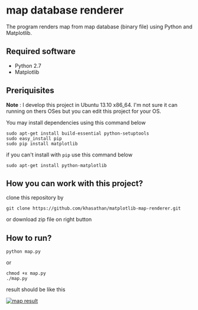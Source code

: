 # map database renderer

The program renders map from map database (binary file) using Python and Matplotlib.


## Required software
- Python 2.7
- Matplotlib

## Preriquisites
**Note** : I develop this project in Ubuntu 13.10 x86_64. I'm not sure it can running on thers OSes but you can edit this project for your OS.

You may install dependencies using this command below

```
sudo apt-get install build-essential python-setuptools
sudo easy_install pip
sudo pip install matplotlib
```

if you can't install with ```pip``` use this command below

```
sudo apt-get install python-matplotlib
```

## How you can work with this project?
clone this repository by
```
git clone https://github.com/khasathan/matplotlib-map-renderer.git
```

or download zip file on right button




## How to run?
```
python map.py
```

or

```
chmod +x map.py
./map.py
```

result should be like this 

[![map result](http://i.imgur.com/ulVHo7J.png "map result")](http://i.imgur.com/ulVHo7J.png)

